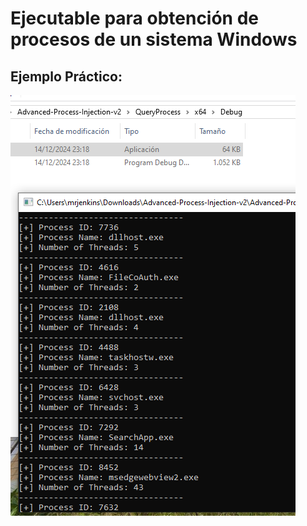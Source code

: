 # Ejecutable para obtención de procesos de un sistema Windows


## Ejemplo Práctico:
![Imagen 1](images/img1.png)
